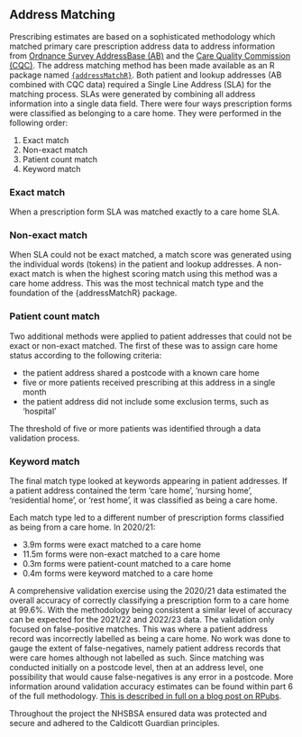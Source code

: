 ## Address Matching

Prescribing estimates are based on a sophisticated methodology which matched primary care prescription address data to address information from [Ordnance Survey AddressBase (AB)](https://www.ordnancesurvey.co.uk/business-government/products/addressbase) and the [Care Quality Commission (CQC)](https://anypoint.mulesoft.com/exchange/portals/care-quality-commission-5/4d36bd23-127d-4acf-8903-ba292ea615d4/cqc-syndication-1/). The address matching method has been made available as an R package named [<code>{<u>addressMatchR</u>}</code>](https://github.com/nhsbsa-data-analytics/addressMatchR). Both patient and lookup addresses (AB combined with CQC data) required a Single Line Address (SLA) for the matching process. SLAs were generated by combining all address information into a single data field. There were four ways prescription forms were classified as belonging to a care home. They were performed in the following order:

1. Exact match
2. Non-exact match
3. Patient count match
4. Keyword match

### Exact match

When a prescription form SLA was matched exactly to a care home SLA.

### Non-exact match

When SLA could not be exact matched, a match score was generated using the individual words (tokens) in the patient and lookup addresses. A non-exact match is when the highest scoring match using this method was a care home address. This was the most technical match type and the foundation of the {addressMatchR} package.

### Patient count match

Two additional methods were applied to patient addresses that could not be exact or non-exact matched. The first of these was to assign care home status according to the following criteria:

*	the patient address shared a postcode with a known care home
*	five or more patients received prescribing at this address in a single month
*	the patient address did not include some exclusion terms, such as ‘hospital’

The threshold of five or more patients was identified through a data validation process.

### Keyword match

The final match type looked at keywords appearing in patient addresses. If a patient address contained the term ‘care home’, ‘nursing home’, ‘residential home’, or ‘rest home’, it was classified as being a care home.

Each match type led to a different number of prescription forms classified as being from a care home. In 2020/21:

*	3.9m forms were exact matched to a care home
*	11.5m forms were non-exact matched to a care home
*	0.3m forms were patient-count matched to a care home
*	0.4m forms were keyword matched to a care home

A comprehensive validation exercise using the 2020/21 data estimated the overall accuracy of correctly classifying a prescription form to a care home at 99.6%. With the methodology being consistent a similar level of accuracy can be expected for the 2021/22 and 2022/23 data. The validation only focused on false-positive matches. This was where a patient address record was incorrectly labelled as being a care home. No work was done to gauge the extent of false-negatives, namely patient address records that were care homes although not labelled as such. Since matching was conducted initially on a postcode level, then at an address level, one possibility that would cause false-negatives is any error in a postcode. More information around validation accuracy estimates can be found within part 6 of the full methodology. [This is described in full on a blog post on RPubs](https://rpubs.com/nhsbsa-data-analytics/methodology).

Throughout the project the NHSBSA ensured data was protected and secure and adhered to the Caldicott Guardian principles.
